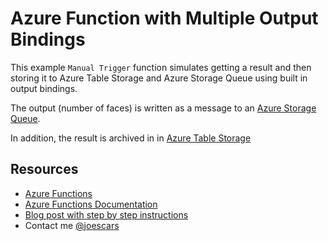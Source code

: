 # Azure Function with Multiple Output Bindings

This example `Manual Trigger` function simulates getting a result and then storing it to Azure Table Storage and Azure Storage Queue using built in output bindings. 

The output (number of faces) is written as a message to an [Azure Storage Queue](https://docs.microsoft.com/en-us/azure/storage/storage-dotnet-how-to-use-queues). 

In addition, the result is archived in  in [Azure Table Storage](https://docs.microsoft.com/en-us/azure/storage/storage-dotnet-how-to-use-tables)

## Resources
- [Azure Functions](https://azure.microsoft.com/en-us/services/functions/)
- [Azure Functions Documentation](https://docs.microsoft.com/en-us/azure/azure-functions/)
- [Blog post with step by step instructions](http://joeraio.com/azure-functions-with-multiple-output-bindings/)
- Contact me [@joescars](https://twitter.com/joescars)
